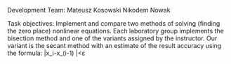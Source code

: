 Development Team:
Mateusz Kosowski
Nikodem Nowak

Task objectives:
Implement and compare two methods of solving (finding the zero place) nonlinear equations. Each laboratory group implements the bisection method and one of the variants assigned by the instructor. Our variant is the secant method with an estimate of the result accuracy using the formula: |x_i-x_(i-1) |<ε
